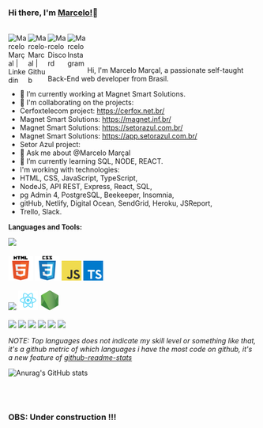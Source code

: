 ### Hi there, I'm [Marcelo!](https://github.com/Marcelo-Marcal)👋
<br/>

<a href="https://www.linkedin.com/in/marcelo-mar%C3%A7al-464911a5/">
  <img align="left" alt="Marcelo Marçal | Linkedin" width="40px" src="https://raw.github.com/marcelo-marcal/marcelo-marcal/main/imgs/linkedin.png" />
</a>
<a href="https://github.com/Marcelo-Marcal">
  <img align="left" alt="Marcelo-Marcal | Github" width="40px" src="https://raw.github.com/marcelo-marcal/marcelo-marcal/main/imgs/github.png" />
</a>
<a href="https://discord.com/channels/@me">
  <img align="left" alt="Marcelo Discord" width="40px" src="https://raw.github.com/marcelo-marcal/marcelo-marcal/main/imgs/discord.png" />
</a>
<a href="https://www.instagram.com/marcelo_a_marcal/">
  <img align="left" alt="Marcelo Instagram" width="40px" src="https://raw.github.com/marcelo-marcal/marcelo-marcal/main/imgs/instagram.png" />
</a>

<br>
<br/>
<br/>

Hi, I'm Marcelo Marçal, a passionate self-taught Back-End web developer from Brasil.

- 🔭 I’m currently working at Magnet Smart Solutions.
- 👯 I'm collaborating on the projects: 
- Cerfoxtelecom project: https://cerfox.net.br/
- Magnet Smart Solutions: https://magnet.inf.br/
- Magnet Smart Solutions: https://setorazul.com.br/
- Magnet Smart Solutions: https://app.setorazul.com.br/
- Setor Azul project:
- 💬 Ask me about @Marcelo Marçal
- 🌱 I’m currently learning SQL, NODE, REACT.
- I'm working with technologies: 
- HTML, CSS, JavaScript, TypeScript, 
- NodeJS, API REST, Express, React, SQL, 
- pg Admin 4, PostgreSQL, Beekeeper, Insomnia, 
- gitHub, Netlify, Digital Ocean, SendGrid, Heroku, JSReport, 
- Trello, Slack.



**Languages and Tools:** 
<!--- 
<code><img height="40" src="https://raw.github.com/marcelo-marcal/marcelo-marcal/main/imgs/windows.png"></code>
--->
<code><img height="40" src="https://raw.github.com/marcelo-marcal/marcelo-marcal/main/imgs/ubuntu.png"></code>
<br>
<br>
<code><img src="https://github.com/devicons/devicon/raw/master/icons/html5/html5-original-wordmark.svg" alt="html" width="50" height="50" style="max-width:100%;"></code> 
<code><img src="https://github.com/devicons/devicon/raw/master/icons/css3/css3-original-wordmark.svg" alt="css" width="50" height="50" style="max-width:100%;"></code>
<code><img height="40" src="https://raw.githubusercontent.com/github/explore/80688e429a7d4ef2fca1e82350fe8e3517d3494d/topics/javascript/javascript.png"></code>
<code><img height="40" src="https://raw.githubusercontent.com/github/explore/80688e429a7d4ef2fca1e82350fe8e3517d3494d/topics/typescript/typescript.png"></code>
<br>
<br>
<code><img height="40" src="https://raw.github.com/marcelo-marcal/marcelo-marcal/main/imgs/git.png"></code>
<code><img height="40" src="https://raw.githubusercontent.com/github/explore/80688e429a7d4ef2fca1e82350fe8e3517d3494d/topics/react/react.png"></code>
<code><img height="40" src="https://raw.githubusercontent.com/github/explore/80688e429a7d4ef2fca1e82350fe8e3517d3494d/topics/nodejs/nodejs.png"></code>
<br>
<br>
<code><img height="40" src="https://raw.github.com/marcelo-marcal/marcelo-marcal/main/imgs/heroku01.png"></code>
<code><img height="40" src="https://raw.github.com/marcelo-marcal/marcelo-marcal/main/imgs/sendgrid.png"></code>
<code><img height="40" src="https://raw.github.com/marcelo-marcal/marcelo-marcal/main/imgs/netlify.png"></code>
<code><img height="40" src="https://raw.github.com/marcelo-marcal/marcelo-marcal/main/imgs/digital-ocean.png"></code>
<code><img height="40" src="https://raw.github.com/marcelo-marcal/marcelo-marcal/main/imgs/jsreport.png"></code>
<code><img height="50" src="https://raw.github.com/marcelo-marcal/marcelo-marcal/main/imgs/postgresql.png"></code>

<!--- 
<code><img height="40" src="https://raw.githubusercontent.com/github/explore/5c058a388828bb5fde0bcafd4bc867b5bb3f26f3/topics/graphql/graphql.png"></code>
--->
<!--- 
  if you have forked this to use on your profile, 
  Change the `github-readme-stats.anuraghazra1.vercel.app` to `github-readme-stats.vercel.app` 
--->

<!-- Change the `github-readme-stats.anuraghazra1.vercel.app` to `github-readme-stats.vercel.app`  -->

*NOTE: Top languages does not indicate my skill level or something like that, it's a github metric of which languages i have the most code on github, it's a new feature of [github-readme-stats](https://github.com/anuraghazra/github-readme-stats)*<br>


![Anurag's GitHub stats](https://github-readme-stats.vercel.app/api?username=Marcelo-Marcal&show_icons=true&theme=dracula)

<br>
<br>

### OBS: Under construction !!!


